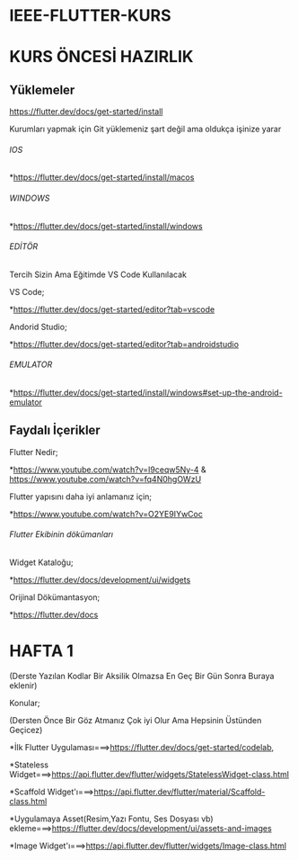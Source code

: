 # IEEE-FLUTTER-KURS





# KURS ÖNCESİ HAZIRLIK

## Yüklemeler
https://flutter.dev/docs/get-started/install

Kurumları yapmak için Git yüklemeniz şart değil ama oldukça işinize yarar
###### IOS

*https://flutter.dev/docs/get-started/install/macos

###### WINDOWS

*https://flutter.dev/docs/get-started/install/windows

###### EDİTÖR
Tercih Sizin Ama Eğitimde VS Code Kullanılacak 

VS Code;

*https://flutter.dev/docs/get-started/editor?tab=vscode

Andorid Studio;

*https://flutter.dev/docs/get-started/editor?tab=androidstudio

###### EMULATOR
*https://flutter.dev/docs/get-started/install/windows#set-up-the-android-emulator

## Faydalı İçerikler
Flutter Nedir;

*https://www.youtube.com/watch?v=I9ceqw5Ny-4 & https://www.youtube.com/watch?v=fq4N0hgOWzU

Flutter yapısını daha iyi anlamanız için;

*https://www.youtube.com/watch?v=O2YE9IYwCoc

###### Flutter Ekibinin dökümanları

Widget Kataloğu;

*https://flutter.dev/docs/development/ui/widgets

Orijinal Dökümantasyon;

*https://flutter.dev/docs



# HAFTA 1
(Derste Yazılan Kodlar Bir Aksilik Olmazsa En Geç Bir Gün Sonra Buraya eklenir)

Konular;

(Dersten Önce Bir Göz Atmanız Çok iyi Olur Ama Hepsinin Üstünden Geçicez)

  *İlk Flutter Uygulaması===>https://flutter.dev/docs/get-started/codelab,
  
  *Stateless Widget===>https://api.flutter.dev/flutter/widgets/StatelessWidget-class.html

  *Scaffold Widget'ı===>https://api.flutter.dev/flutter/material/Scaffold-class.html
  
  *Uygulamaya Asset(Resim,Yazı Fontu, Ses Dosyası vb) ekleme===>https://flutter.dev/docs/development/ui/assets-and-images

  *Image Widget'ı===>https://api.flutter.dev/flutter/widgets/Image-class.html
  

